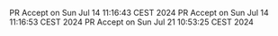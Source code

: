 PR Accept on Sun Jul 14 11:16:43 CEST 2024
PR Accept on Sun Jul 14 11:16:53 CEST 2024
PR Accept on Sun Jul 21 10:53:25 CEST 2024
